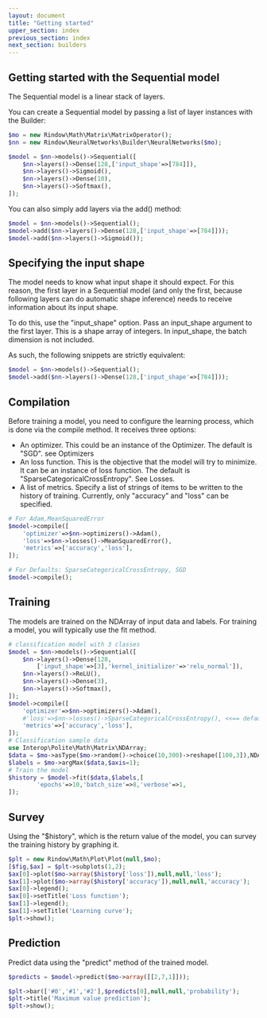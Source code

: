 ```yaml
---
layout: document
title: "Getting started"
upper_section: index
previous_section: index
next_section: builders
---
```


Getting started with the Sequential model
-----------------------------------------

The Sequential model is a linear stack of layers.

You can create a Sequential model by passing a list of layer instances with the Builder:

```php
$mo = new Rindow\Math\Matrix\MatrixOperator();
$nn = new Rindow\NeuralNetworks\Builder\NeuralNetworks($mo);

$model = $nn->models()->Sequential([
    $nn->layers()->Dense(128,['input_shape'=>[784]]),
    $nn->layers()->Sigmoid(),
    $nn->layers()->Dense(10),
    $nn->layers()->Softmax(),
]);
```

You can also simply add layers via the add() method:

```php
$model = $nn->models()->Sequential();
$model->add($nn->layers()->Dense(128,['input_shape'=>[784]]));
$model->add($nn->layers()->Sigmoid());
```

Specifying the input shape
--------------------------
The model needs to know what input shape it should expect.
For this reason, the first layer in a Sequential model (and only the first, because following layers can do automatic shape inference) needs to receive information about its input shape.

To do this, use the "input_shape" option.
Pass an input_shape argument to the first layer. This is a shape array of integers. In input_shape, the batch dimension is not included.

As such, the following snippets are strictly equivalent:

```php
$model = $nn->models()->Sequential();
$model->add($nn->layers()->Dense(128,['input_shape'=>[784]]));
```

Compilation
-----------
Before training a model, you need to configure the learning process, which is done via the compile method. It receives three options:

- An optimizer. This could be an instance of the Optimizer. The default is "SGD". see Optimizers
- An loss function. This is the objective that the model will try to minimize. It can be an instance of loss function. The default is "SparseCategoricalCrossEntropy". See Losses.
- A list of metrics. Specify a list of strings of items to be written to the history of training. Currently, only "accuracy" and "loss" can be specified.

```php
# For Adam,MeanSquaredError
$model->compile([
    'optimizer'=>$nn->optimizers()->Adam(),
    'loss'=>$nn->losses()->MeanSquaredError(),
    'metrics'=>['accuracy','loss'],
]);
```
```php
# For Defaults: SparseCategoricalCrossEntropy, SGD
$model->compile();
```

Training
--------
The models are trained on the NDArray of input data and labels. For training a model, you will typically use the fit method.

```php
# classification model with 3 classes
$model = $nn->models()->Sequential([
    $nn->layers()->Dense(128,
        ['input_shape'=>[3],'kernel_initializer'=>'relu_normal']),
    $nn->layers()->ReLU(),
    $nn->layers()->Dense(3),
    $nn->layers()->Softmax(),
]);
$model->compile([
    'optimizer'=>$nn->optimizers()->Adam(),
    #'loss'=>$nn->losses()->SparseCategoricalCrossEntropy(), <<== default
    'metrics'=>['accuracy','loss'],
]);
# Classification sample data
use Interop\Polite\Math\Matrix\NDArray;
$data = $mo->asType($mo->random()->choice(10,300)->reshape([100,3]),NDArray::float32);
$labels = $mo->argMax($data,$axis=1);
# Train the model
$history = $model->fit($data,$labels,[
        'epochs'=>10,'batch_size'=>8,'verbose'=>1,
]);
```

Survey
------
Using the "$history", which is the return value of the model,
you can survey the training history by graphing it.

```php
$plt = new Rindow\Math\Plot\Plot(null,$mo);
[$fig,$ax] = $plt->subplots(1,2);
$ax[0]->plot($mo->array($history['loss']),null,null,'loss');
$ax[1]->plot($mo->array($history['accuracy']),null,null,'accuracy');
$ax[0]->legend();
$ax[0]->setTitle('Loss function');
$ax[1]->legend();
$ax[1]->setTitle('Learning curve');
$plt->show();
```

Prediction
----------
Predict data using the "predict" method of the trained model.

```php
$predicts = $model->predict($mo->array([[2,7,1]]));

$plt->bar(['#0','#1','#2'],$predicts[0],null,null,'probability');
$plt->title('Maximum value prediction');
$plt->show();
```
